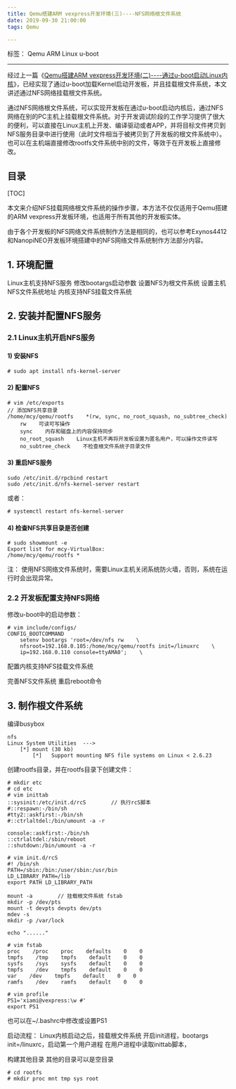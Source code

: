 ```yaml
---
title: Qemu搭建ARM vexpress开发环境(三)----NFS网络根文件系统
date: 2019-09-30 21:00:00
tags: Qemu 

---
```


标签： Qemu ARM Linux u-boot

---

经过上一篇《[Qemu搭建ARM vexpress开发环境(二)----通过u-boot启动Linux内核](https://www.jianshu.com/p/8619a6739040)》，已经实现了通过u-boot加载Kernel启动开发板，并且挂载根文件系统，本文讲述通过NFS网络挂载根文件系统。

通过NFS网络根文件系统，可以实现开发板在通过u-boot启动内核后，通过NFS网络在别的PC主机上挂载根文件系统。对于开发调试阶段的工作学习提供了很大的便利，可以直接在Linux主机上开发、编译驱动或者APP，并将目标文件拷贝到NFS服务目录中进行使用（此时文件相当于被拷贝到了开发板的根文件系统中）。也可以在主机端直接修改rootfs文件系统中别的文件，等效于在开发板上直接修改。

<!--more-->



## 目录

[TOC]



本文来介绍NFS挂载网络根文件系统的操作步骤，本方法不仅仅适用于Qemu搭建的ARM vexpress开发板环境，也适用于所有其他的开发板实体。

由于各个开发板的NFS网络文件系统制作方法是相同的，也可以参考Exynos4412和NanopiNEO开发板环境搭建中的NFS网络文件系统制作方法部分内容。



## 1. 环境配置

Linux主机支持NFS服务
修改bootargs启动参数
    设置NFS为根文件系统
    设置主机NFS文件系统地址
内核支持NFS挂载文件系统



## 2. 安装并配置NFS服务



### 2.1 Linux主机开启NFS服务



#### 1) 安装NFS

```
# sudo apt install nfs-kernel-server
```



#### 2) 配置NFS

```
# vim /etc/exports
// 添加NFS共享目录
/home/mcy/qemu/rootfs    *(rw, sync, no_root_squash, no_subtree_check)
    rw    可读可写操作
    sync    内存和磁盘上的内容保持同步
    no_root_squash    Linux主机不再将开发板设置为匿名用户，可以操作文件读写
    no_subtree_check    不检查根文件系统子目录文件
```


#### 3) 重启NFS服务

```
sudo /etc/init.d/rpcbind restart
sudo /etc/init.d/nfs-kernel-server restart
```
或者：
```
# systemctl restart nfs-kernel-server
```



#### 4) 检查NFS共享目录是否创建

```
# sudo showmount -e
Export list for mcy-VirtualBox:
/home/mcy/qemu/rootfs *
```
注：
使用NFS网络文件系统时，需要Linux主机关闭系统防火墙，否则，系统在运行时会出现异常。



### 2.2 开发板配置支持NFS网络

修改u-boot中的启动参数：
```
# vim include/configs/
CONFIG_BOOTCOMMAND
    setenv bootargs 'root=/dev/nfs rw    \
    nfsroot=192.168.0.105:/home/mcy/qemu/rootfs init=/linuxrc    \
    ip=192.168.0.110 console=ttyAMA0';    \
```

配置内核支持NFS挂载文件系统



完善NFS文件系统
重启reboot命令



## 3. 制作根文件系统

编译busybox
```
nfs
Linux System Utilities  --->
    [*] mount (30 kb)
        [*]   Support mounting NFS file systems on Linux < 2.6.23
```

创建rootfs目录，并在rootfs目录下创建文件：
```
# mkdir etc
# cd etc
# vim inittab
::sysinit:/etc/init.d/rcS        // 执行rcS脚本
#::respawn:-/bin/sh
#tty2::askfirst:-/bin/sh
#::ctrlaltdel:/bin/umount -a -r

console::askfirst:-/bin/sh
::ctrlaltdel:/sbin/reboot
::shutdown:/bin/umount -a -r
```
```
# vim init.d/rcS
#! /bin/sh
PATH=/sbin:/bin:/user/sbin:/usr/bin
LD_LIBRARY_PATH=/lib
export PATH LD_LIBRARY_PATH

mount -a        // 挂载根文件系统 fstab
mkdir -p /dev/pts
mount -t devpts devpts dev/pts
mdev -s
mkdir -p /var/lock

echo "......"
```

```
# vim fstab
proc    /proc    proc    defaults    0    0
tmpfs    /tmp    tmpfs    default    0    0
sysfs    /sys    sysfs    default    0    0
tmpfs    /dev    tmpfs    default    0    0
var    /dev    tmpfs    default    0    0
ramfs    /dev    ramfs    default    0    0
```
```
# vim profile
PS1='xiami@vexpress:\w #'
export PS1
```
也可以在~/.bashrc中修改或设置PS1



启动流程：
Linux内核启动之后，挂载根文件系统
开启init进程，bootargs init=/linuxrc，启动第一个用户进程
在用户进程中读取inittab脚本，


构建其他目录
其他的目录可以是空目录
```
# cd rootfs
# mkdir proc mnt tmp sys root
```